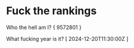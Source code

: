 # Fuck the rankings

Who the hell am I?
{ 9572801 }

What fucking year is it?
[ 2024-12-20T11:30:00Z ]

